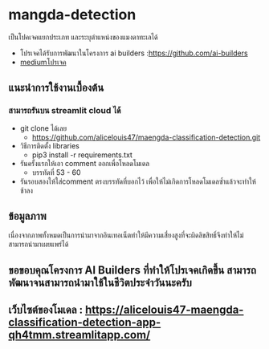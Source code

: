 # mangda-detection
เป็นโปคเจคแยกประเภท และระบุตำแหน่งของแมงดาทะเลได้
* โปรเจคได้รับการพัฒนาในโครงการ ai builders :https://github.com/ai-builders
* [mediumโปรเจค](https://medium.com/@phakkhaphonartburai/ai-%E0%B9%81%E0%B8%A2%E0%B8%81%E0%B9%81%E0%B8%A2%E0%B8%B0%E0%B9%81%E0%B8%A1%E0%B8%87%E0%B8%94%E0%B8%B2%E0%B8%88%E0%B8%B2%E0%B8%99-%E0%B8%81%E0%B8%B1%E0%B8%9A-%E0%B9%81%E0%B8%A1%E0%B8%87%E0%B8%94%E0%B8%B2%E0%B8%9E%E0%B8%B4%E0%B8%A9-784bf470c592)
## แนะนำการใช้งานเบื้องต้น 
### สามารถรันบน streamlit cloud ได้
* git clone ได้เลย
  * https://github.com/alicelouis47/maengda-classification-detection.git
* วิธีการติดตั้ง libraries 
  * pip3 install -r requirements.txt
* รันครั้งแรกให้เอา comment ออกเพื่อโหลดโมเดล
  * บรรทัดที่ 53 - 60
* รันรอบสองให้ใส่comment ตรงบรรทัดที่บอกไว้ เพื่อให้ไม่เกิดการโหลดโมเดลซ้ำแล้วจะทำให้ช้าลง

## ข้อมูลภาพ
เนื่องจากภาพทั้งหมดเป็นการนำมาจากอินเทอเน็ตทำให้มีความเสี่ยงสูงที่จะผิดลิขสิทธิ์จึงทำให้ไม่สามารถนำมาเผยแพร่ได้
## ขอขอบคุณโครงการ AI Builders ที่ทำให้โปรเจคเกิดขึ้น สามารถพัฒนาจนสามารถนำมาใช้ในชีวิตประจำวันนะครับ
## เว็บไซต์ของโมเดล : https://alicelouis47-maengda-classification-detection-app-qh4tmm.streamlitapp.com/
